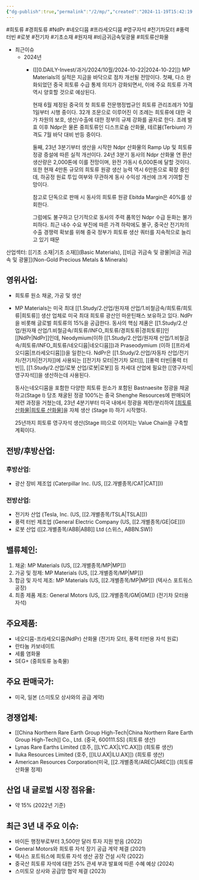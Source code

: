 ```yaml
---
{"dg-publish":true,"permalink":"/2/mp/","created":"2024-11-19T15:42:19.622+09:00","updated":"2025-06-03T20:06:00.190+09:00"}
---
```


#희토류 #경희토류 #NdPr #네오디뮴 #프라세오디뮴 #영구자석 #전기차모터 #풍력터빈 #로봇 #전기차  #기초소재 #원자재 #비금귀금속및광물 #희토류산화물


- 최근이슈
	- 2024년
		- ([[0.DAILY-Invest/과거/2024/10월/2024-10-22\|2024-10-22]]) MP Materials의 실적은 지금을 바닥으로 점차 개선될 전망이다. 첫째, 다소 완화되었던 중국 희토류 수급 통제 의지가 강화되면서, 이에 주요 희토류 가격 역시 양호할 것으로 예상된다. 
		  
		  현재 6월 제정된 중국의 첫 희토류 전문행정법규인 희토류 관리조례가 10월 1일부터 시행 중이다. 32개 조문으로 이루어진 이 조례는 희토류에 대한 국가 차원의 보호, 생산/수출에 대한 정부의 규제 강화를 골자로 한다. 조례 발효 이후 Ndpr은 물론 중희토류인 디스프로슘 산화물, 테르븀(Terbium) 가격도 7월 바닥 대비 반등 중이다.
		  
		  둘째, 23년 3분기부터 생산을 시작한 Ndpr 산화물의 Ramp Up 및 희토류 정광 증설에 따른 실적 개선이다. 24년 3분기 동사의 Ndpr 산화물 연 환산 생산량은 2,000톤에 이를 전망이며, 완전 가동시 6,000톤에 달할 것이다. 또한 현재 4만톤 규모의 희토류 원광 생산 능력 역시 6만톤으로 확장 중인데, 하공정 원료 투입 여부와 무관하게 동사 수익성 개선에 크게 기여할 전망이다.
		  
		  참고로 단독으로 판매 시 동사의 희토류 원광 Ebitda Margin은 40%를 상회한다.
		  
		  그럼에도 불구하고 단기적으로 동사의 주력 품목인 Ndpr 수급 둔화는 불가피하다. 최근 내수 수요 부진에 따른 가격 하락에도 불구, 중국산 전기차의 수출 경쟁력 확보를 위해 중국 정부가 희토류 생산 쿼터를 지속적으로 늘리고 있기 때문


산업섹터: [[기초 소재\|기초 소재]](Basic Materials), [[비금 귀금속 및 광물\|비금 귀금속 및 광물]](Non-Gold Precious Metals & Minerals)

## 영위사업: 

- 희토류 원소 채굴, 가공 및 생산
- MP Materials는 미국 최대 [[1.Study/2.산업/원자재 산업/1.비철금속/희토류/희토류\|희토류]] 생산 업체로 미국 최대 희토류 광산인 마운틴패스 보유하고 있다. NdPr을 비롯해 글로벌 희토류의 15%을 공급한다. 동사의 핵심 제품은 [[1.Study/2.산업/원자재 산업/1.비철금속/희토류/INFO_희토류/경희토류\|경희토류]]인 [[NdPr\|NdPr]]인데, Neodymium(이하 [[1.Study/2.산업/원자재 산업/1.비철금속/희토류/INFO_희토류/네오디뮴\|네오디뮴]])과 Praseodymium (이하 [[프라세오디뮴\|프라세오디뮴]])을 일컫는다. NdPr은 [[1.Study/2.산업/자동차 산업/전기차/전기차\|전기차]]에 사용되는 [[전기차 모터\|전기차 모터]], [[풍력 터빈\|풍력 터빈]], [[1.Study/2.산업/로봇 산업/로봇\|로봇]] 등 차세대 산업에 필요한 [[영구자석\|영구자석]]을 생산하는데 사용된다. 
  
  동사는네오디뮴을 포함한 다양한 희토류 원소가 포함된 Bastnaesite 정광을 채굴하고(Stage I) 당초 채굴된 정광 100%는 중국 Shenghe Resources에 판매되어 제련 과정을 거쳤는데, 23년 4분기부터 미국 내에서 정광을 제련/분리하여 [[희토류 산화물\|희토류 산화물]](Oxide)을 자체 생산 (Stage II) 하기 시작했다.
  
  25년까지 희토류 영구자석 생산(Stage III)으로 이어지는 Value Chain을 구축할 계획이다.



## 전방/후방산업:  

### 후방산업:

- 광산 장비 제조업 (Caterpillar Inc. (US, [[2.개별종목/CAT\|CAT]]))  

### 전방산업:

- 전기차 산업 (Tesla, Inc. (US, [[2.개별종목/TSLA\|TSLA]]))
- 풍력 터빈 제조업 (General Electric Company (US, [[2.개별종목/GE\|GE]]))
- 로봇 산업 ([[2.개별종목/ABB\|ABB]] Ltd (스위스, ABBN.SW))

## 밸류체인:

1. 채굴: MP Materials (US, [[2.개별종목/MP\|MP]])
2. 가공 및 정제: MP Materials (US, [[2.개별종목/MP\|MP]])
3. 합금 및 자석 제조: MP Materials (US, [[2.개별종목/MP\|MP]]) (텍사스 포트워스 공장)
4. 최종 제품 제조: General Motors (US, [[2.개별종목/GM\|GM]]) (전기차 모터용 자석)

## 주요제품:

- 네오디뮴-프라세오디뮴(NdPr) 산화물 (전기차 모터, 풍력 터빈용 자석 원료)
- 란타늄 카보네이트
- 세륨 염화물
- SEG+ (중희토류 농축물)

## 주요 판매국가: 

- 미국, 일본 (스미토모 상사와의 공급 계약)

## 경쟁업체:

- [[China Northern Rare Earth Group High-Tech\|China Northern Rare Earth Group High-Tech]] Co., Ltd. (중국, 600111.SS] (희토류 생산)
- Lynas Rare Earths Limited (호주, [[LYC.AX\|LYC.AX]]) (희토류 생산)
- Iluka Resources Limited (호주, [[ILU.AX\|ILU.AX]]) (희토류 생산)
- American Resources Corporation(미국, [[2.개별종목/AREC\|AREC]]) (희토류 산화물 정제)

## 산업 내 글로벌 시장 점유율: 

- 약 15% (2022년 기준)


## 최근 3년 내 주요 이슈:

- 바이든 행정부로부터 3,500만 달러 투자 지원 받음 (2022)
- General Motors와 희토류 자석 장기 공급 계약 체결 (2021)
- 텍사스 포트워스에 희토류 자석 생산 공장 건설 시작 (2022)
- 중국산 희토류 자석에 대한 25% 관세 부과 발표에 따른 수혜 예상 (2024)
- 스미토모 상사와 공급망 협약 체결 (2023)

